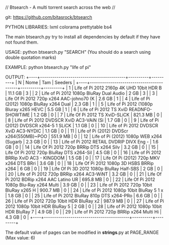 // Btsearch - A multi torrent search across the web //

git: https://github.com/bitasrock/btsearch

PYTHON LIBRARIES: lxml
                  colorama
                  prettytable
                  bs4

The main btsearch.py ​​try to install all dependencies by default if they have not found them.

USAGE: python btsearch.py "SEARCH" (You should do a search using double quotation marks)

EXAMPLE: python btsearch.py "life of pi"

OUTPUT:
+----+------------------------------------------+----------+---------+
| N  | Nome                                     | Tam      | Seeders |
+----+------------------------------------------+----------+---------+
| 1  | Life of Pi 2012 2160p 4K UHD 10bit HDR B | 11.1 GB  | 3       |
| 2  | Life of Pi 2012 1080p BluRay Dual Audio  | 2 GB     | 3       |
| 3  | Life Of Pi 2012 720p x264 AAC-johno70 (K | 2.6 GB   | 1       |
| 4  | Life of Pi (2012) 1080p BluRay x264 Dual | 2.3 GB   | 1       |
| 5  | Life of Pi 2012 (1080p Bluray x265 HEVC  | 5.5 GB   | 1       |
| 6  | Life of Pi 2012 TS XviD READNFO-SHOWTiME | 1.2 GB   | 0       |
| 7  | Life Of Pi 2012 TS XviD-SLiCK            | 821.3 MB | 0       |
| 8  | Life of Pi 2012 DVDSCR XviD AC3-VAiN (Si | 1.7 GB   | 0       |
| 9  | Life of Pi (2012) DVDSCR x264-5 1 SLiCK  | 1.1 GB   | 0       |
| 10 | Life of Pi 2012 DVDSCR XviD AC3-NYDIC    | 1.1 GB   | 0       |
| 11 | Life of Pi (2012) DVDScr x264{550MB}~POO | 551.9 MB | 0       |
| 12 | Life of Pi (2012) 1080p WEB x264 (Sugarb | 2.3 GB   | 0       |
| 13 | Life of Pi 2012 RETAIL DVDRIP DIVX Eng - | 1.6 GB   | 0       |
| 14 | Life Of Pi 2012 720p BRRip DTS x264 Silv | 3.2 GB   | 0       |
| 15 | Life Of Pi 2012 720p BluRay DTS x264-Sil | 4.5 GB   | 0       |
| 16 | Life of Pi 2012 BRRip XviD AC3 - KINGDOM | 1.5 GB   | 0       |
| 17 | Life Of Pi (2012) 720p MKV x264 DTS BRri | 3.6 GB   | 0       |
| 18 | Life Of Pi 2012 1080p 3D HSBS BRRip x264 | 6 GB     | 0       |
| 19 | Life Of Pi 3D 2012 1080p BluRay Half-SBS | 2 GB     | 0       |
| 20 | Life of Pi 2012 720p BRRip x264 AC3-WiNT | 3.2 GB   | 0       |
| 21 | Life Of Pi 2012 BDRip x264 AAC Latino UR | 695.8 MB | 0       |
| 22 | Life Of Pi 2012 1080p Blu-Ray x264 Multi | 3.9 GB   | 0       |
| 23 | Life of Pi 2012 720p 10bit BluRay x265 H | 900.7 MB | 0       |
| 24 | Life of Pi 2012 1080p 10bit BluRay 5 1 x | 1.8 GB   | 0       |
| 25 | Life of Pi 2012 BluRay 810p DTS x264-PRo | 6.6 GB   | 0       |
| 26 | Life of Pi 2012 720p 10bit HDR BluRay x2 | 987.9 MB | 0       |
| 27 | Life of Pi 2012 1080p 10bit HDR BluRay 5 | 2 GB     | 0       |
| 28 | Life of Pi 2012 1080p 10bit HDR BluRay 7 | 4.9 GB   | 0       |
| 29 | Life of Pi 2012 720p BRRip x264 Multi Hi | 4.3 GB   | 0       |
+----+------------------------------------------+----------+---------+

The default value of pages can be modified in __strings__.py at PAGE_RANGE (Max value: 6)
